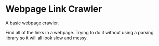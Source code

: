 Webpage Link Crawler
===================

A basic webpage crawler.

Find all of the links in a webpage. Trying to do it without using a parsing library so it will all look slow and messy.
